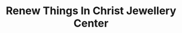 ---
title: "Renew Things In Christ Jewellery Center"
url: /gbarnga/renew-things-in-christ-jewellery-center/
shop: jewelry
---